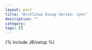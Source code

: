 ```yaml
---
layout: post
title: "Archlinux Essay Series: sync"
description: ""
category: 
tags: []
---
```

{% include JB/setup %}
